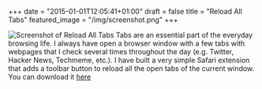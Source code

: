+++
date = "2015-01-01T12:05:41+01:00"
draft = false
title = "Reload All Tabs"
featured_image = "/img/screenshot.png"
+++

![Screenshot of Reload All Tabs](/img/screenshot.png)
Tabs are an essential part of the everyday browsing life. I always have open a browser window with a few tabs with webpages that I check several times throughout the day (e.g. Twitter, Hacker News, Techmeme, etc.). 
I have built a very simple Safari extension that adds a toolbar button to reload all the open tabs of the current window. You can download it [here](/ReloadAllTabs.safariextz)
